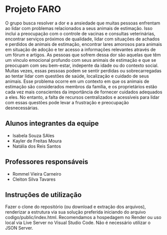 # Projeto FARO
O grupo busca resolver a dor e a ansiedade que muitas pessoas enfrentam ao lidar com problemas relacionados a seus animais de estimação. Isso inclui a preocupação com o controle de vacinas e consultas veterinárias, encontrar serviços próximos de qualidade, lidar com situações de achados e perdidos de animais de estimação, encontrar lares amorosos para animais em situação de adoção e ter acesso a informações relevantes através de um fórum e artigos.
As pessoas que sofrem dessa dor são aquelas que têm um vínculo emocional profundo com seus animais de estimação e que se preocupam com seu bem-estar, indepente da idade ou do contexto social. Muitas vezes, essas pessoas podem se sentir perdidas ou sobrecarregadas ao tentar lidar com questões de saúde, localização e cuidado de seus animais.
Esse problema ocorre em um contexto em que os animais de estimação são considerados membros da família, e os proprietários estão cada vez mais conscientes da importância de fornecer cuidados adequados a eles. No entanto, a falta de recursos centralizados e acessíveis para lidar com essas questões pode levar a frustração e preocupação desnecessárias.

## Alunos integrantes da equipe
* Isabela Souza SAles
* Kayler de Freitas Moura
* Natália dos Reis Santos

## Professores responsáveis
* Rommel Vieira Carneiro
* Cleiton Silva Tavares

## Instruções de utilização
Fazer o clone do repositório (ou download e extração dos arquivos), renderizar a estrutura via sua solução preferida iniciando do arquivo codigo/public/index.html.
Recomendamos a hospedagem no Render ou uso local via Live Server no Visual Studio Code.
Não é necessário utilizar o JSON Server.
